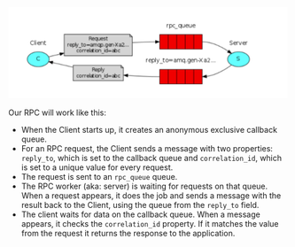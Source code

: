 ![summary image](image.png "Summary")

Our RPC will work like this:

- When the Client starts up, it creates an anonymous exclusive callback queue.
- For an RPC request, the Client sends a message with two properties: `reply_to`, which is set to the callback queue and `correlation_id`, which is set to a unique value for every request.
- The request is sent to an `rpc_queue` queue.
- The RPC worker (aka: server) is waiting for requests on that queue. When a request appears, it does the job and sends a message with the result back to the Client, using the queue from the `reply_to` field.
- The client waits for data on the callback queue. When a message appears, it checks the `correlation_id` property. If it matches the value from the request it returns the response to the application.
